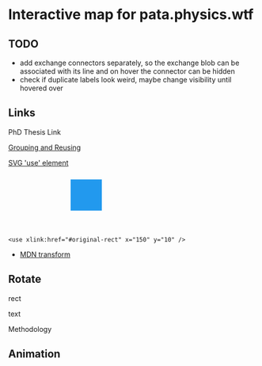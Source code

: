 # Interactive map for pata.physics.wtf

## TODO

- add exchange connectors separately, so the exchange blob can be associated with its line and on hover the connector can be hidden
- check if duplicate labels look weird, maybe change visibility until hovered over






## Links

<a xlink:href= "http://dr.physics.wtf/" xlink:title="PhD Thesis">
  <text x="150" y="150" >PhD Thesis Link</text>
</a>

[Grouping and Reusing](http://frontendbabel.info/articles/svg-grouping-and-reusing-elements/)


[SVG 'use' element](http://taye.me/blog/svg/a-guide-to-svg-use-elements/)
<svg viewBox="0 0 400 100">
    <rect id="original-rect"
        x="100" y="20"
        width="50" height="50"
        fill="#29e" />

    <use xlink:href="#original-rect" x="150" y="10" />
<!-- x/y of the <use> element are added to x/y of the referenced <rect> -->
</svg>


- [MDN transform](https://developer.mozilla.org/en-US/docs/Web/SVG/Attribute/transform)

## Rotate 

rect

<rect id="port-D-patanalysis" class="appendix-port"
    width=7 height=7 x=180 y=322
    transform="rotate(45)" />


<use xlink:href="#station-rect" x="20" y="80" fill="#54c6e9" />
<use xlink:href="#station-rect" x="20" y="90" fill="#54c6e9" 
    transform="rotate(-45, 20.67 91.1)" />
<use xlink:href="#station-rect" x="20" y="70" fill="#54c6e9" 
    transform="rotate(45, 20.67 71.1)" />
<use xlink:href="#station-rect" x="20" y="60" fill="#54c6e9" 
    transform="rotate(90, 20.67 61.1)" />





text

<text id="methodology-line-name" class="line-name"
    fill=#0055d4
    x=490 y=400 
    transform="rotate(90 490 400)"
    >
    Methodology
</text>


## Animation

[](https://codepen.io/SaraSoueidan/pen/ef9f0e1242263cf23067b09be894cfa9)